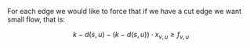 For each edge we would like to force that if we have a cut edge we want small flow, that is:

$$
k - d(s,u) - (k - d(s,u)) \cdot x_{v,u} \geq f_{v,u}
$$
